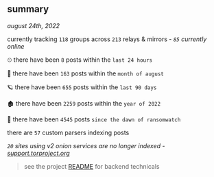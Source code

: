 
## summary
_august 24th, 2022_

currently tracking `118` groups across `213` relays & mirrors - _`85` currently online_

⏲ there have been `8` posts within the `last 24 hours`

🦈 there have been `163` posts within the `month of august`

🪐 there have been `655` posts within the `last 90 days`

🏚 there have been `2259` posts within the `year of 2022`

🦕 there have been `4545` posts `since the dawn of ransomwatch`

there are `57` custom parsers indexing posts

_`20` sites using v2 onion services are no longer indexed - [support.torproject.org](https://support.torproject.org/onionservices/v2-deprecation/)_

> see the project [README](https://github.com/joshhighet/ransomwatch#ransomwatch--) for backend technicals
